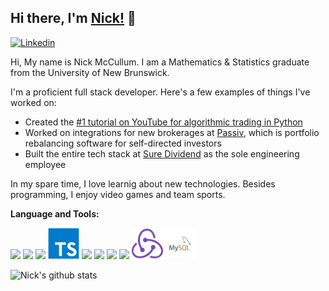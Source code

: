 ## Hi there, I'm [Nick!](https://nickmccullum.com/) 👋

[![Linkedin](https://img.shields.io/badge/-LinkedIn-blue?style=flat&logo=Linkedin&logoColor=white)](https://www.linkedin.com/in/shayanabd/)
<br/>

Hi, My name is Nick McCullum. I am a Mathematics & Statistics graduate from the University of New Brunswick. 

I'm a proficient full stack developer. Here's a few examples of things I've worked on:

* Created the [#1 tutorial on YouTube for algorithmic trading in Python](https://www.youtube.com/watch?v=xfzGZB4HhEE)
* Worked on integrations for new brokerages at [Passiv](https://passiv.com/), which is portfolio rebalancing software for self-directed investors
* Built the entire tech stack at [Sure Dividend](https://www.suredividend.com/) as the sole engineering employee

In my spare time, I love learnig about new technologies. Besides programming, I enjoy video games and team sports.

  
**Language and Tools:** 

<code><img height="50" src="https://github.com/konpa/devicon/blob/master/icons/python/python-original.svg"></code>
<code><img height="50" src="https://github.com/konpa/devicon/blob/master/icons/django/django-original.svg"></code>
<code><img height="50" src="https://github.com/konpa/devicon/blob/master/icons/javascript/javascript-plain.svg"></code>
<code><img height="50" src="https://github.com/devicons/devicon/blob/master/icons/typescript/typescript-original.svg"></code>
<code><img height="50" src="https://github.com/konpa/devicon/blob/master/icons/nodejs/nodejs-original.svg"></code>
<code><img height="50" src="https://github.com/konpa/devicon/blob/master/icons/html5/html5-original.svg"></code>
<code><img height="50" src="https://github.com/konpa/devicon/blob/master/icons/css3/css3-original.svg"></code>
<code><img height="50" src="https://github.com/konpa/devicon/blob/master/icons/react/react-original-wordmark.svg"></code>
<code><img height="50" src="https://github.com/devicons/devicon/blob/master/icons/redux/redux-original.svg"></code>
<code><img height="50" src="https://raw.githubusercontent.com/github/explore/80688e429a7d4ef2fca1e82350fe8e3517d3494d/topics/mysql/mysql.png"></code>

![Nick's github stats](https://github-readme-stats.vercel.app/api?username=nickmccullum&show_icons=true&theme=tokyonight)
